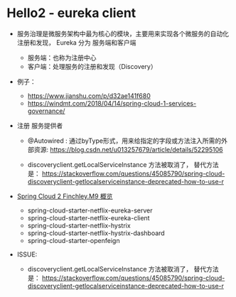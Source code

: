 # Hello2 - eureka client

- 服务治理是微服务架构中最为核心的模块，主要用来实现各个微服务的自动化注册和发现， Eureka 分为 服务端和客户端
	- 服务端：也称为注册中心
	- 客户端：处理服务的注册和发现（Discovery）

- 例子：
	- https://www.jianshu.com/p/d32ae141f680
	- https://windmt.com/2018/04/14/spring-cloud-1-services-governance/

- 注册 服务提供者
	- @Autowired : 通过byType形式，用来给指定的字段或方法注入所需的外部资源: https://blog.csdn.net/u013257679/article/details/52295106
		
	- discoveryclient.getLocalServiceInstance 方法被取消了， 替代方法是： https://stackoverflow.com/questions/45085790/spring-cloud-discoveryclient-getlocalserviceinstance-deprecated-how-to-use-r

- [Spring Cloud 2 Finchley.M9 概览](https://www.jianshu.com/p/c52b1089ea92)
	- spring-cloud-starter-netflix-eureka-server
	- spring-cloud-starter-netflix-eureka-client
	- spring-cloud-starter-netflix-hystrix
	- spring-cloud-starter-netflix-hystrix-dashboard
	- spring-cloud-starter-openfeign

- ISSUE:
	- discoveryclient.getLocalServiceInstance 方法被取消了， 替代方法是： https://stackoverflow.com/questions/45085790/spring-cloud-discoveryclient-getlocalserviceinstance-deprecated-how-to-use-r